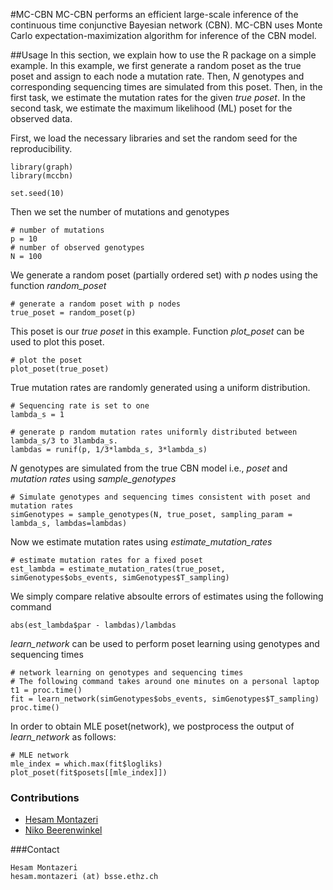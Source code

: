 #MC-CBN
MC-CBN performs an efficient large-scale inference of the continuous time conjunctive Bayesian network (CBN). MC-CBN uses Monte Carlo expectation-maximization algorithm for inference of the CBN model.

##Usage
In this section, we explain how to use the R package on a simple example. In this example, we first generate a random poset as the true poset and assign to each node a mutation rate. Then, _N_ genotypes and corresponding sequencing times are simulated from this poset. Then, in the first task, we estimate the mutation rates for the given _true poset_. In the second task, we estimate the maximum likelihood (ML) poset for the observed data.

First, we load the necessary libraries and set the random seed for the reproducibility.   
```
library(graph)
library(mccbn)

set.seed(10)
```
Then we set the number of mutations and  genotypes
```
# number of mutations
p = 10
# number of observed genotypes
N = 100
```
We generate a random poset (partially ordered set) with _p_ nodes using the function _random_poset_ 
```
# generate a random poset with p nodes
true_poset = random_poset(p)
```
This poset is our _true poset_ in this example. Function _plot_poset_ can be used to plot this poset. 
```
# plot the poset
plot_poset(true_poset)
```
True mutation rates are randomly generated using a uniform distribution. 
```
# Sequencing rate is set to one
lambda_s = 1

# generate p random mutation rates uniformly distributed between lambda_s/3 to 3lambda_s.  
lambdas = runif(p, 1/3*lambda_s, 3*lambda_s)
```
_N_ genotypes are simulated from the true CBN model i.e., _poset_ and _mutation rates_ using _sample_genotypes_
```
# Simulate genotypes and sequencing times consistent with poset and mutation rates
simGenotypes = sample_genotypes(N, true_poset, sampling_param = lambda_s, lambdas=lambdas)
```
Now we estimate mutation rates using _estimate_mutation_rates_
```
# estimate mutation rates for a fixed poset 
est_lambda = estimate_mutation_rates(true_poset, simGenotypes$obs_events, simGenotypes$T_sampling) 
```
We simply compare relative absoulte errors of estimates using the following command
```
abs(est_lambda$par - lambdas)/lambdas
```
_learn_network_ can be used to perform poset learning using genotypes and sequencing times
```
# network learning on genotypes and sequencing times
# The following command takes around one minutes on a personal laptop
t1 = proc.time()
fit = learn_network(simGenotypes$obs_events, simGenotypes$T_sampling) 
proc.time()
```
In order to obtain MLE poset(network), we postprocess the output of _learn_network_ as follows:
```
# MLE network
mle_index = which.max(fit$logliks)
plot_poset(fit$posets[[mle_index]])
```

### Contributions
- [Hesam Montazeri](https://www.bsse.ethz.ch/cbg/group/people/person-detail.html?persid=168604)
- [Niko Beerenwinkel](http://www.bsse.ethz.ch/cbg/group/people/person-detail.html?persid=149417)

###Contact
```
Hesam Montazeri
hesam.montazeri (at) bsse.ethz.ch
```
